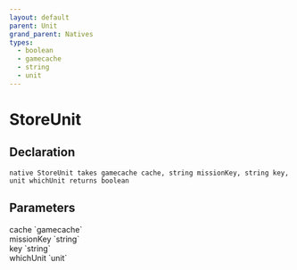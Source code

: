 ```yaml
---
layout: default
parent: Unit
grand_parent: Natives
types:
  - boolean
  - gamecache
  - string
  - unit
---
```


# StoreUnit

## Declaration

```
native StoreUnit takes gamecache cache, string missionKey, string key, unit whichUnit returns boolean
```

## Parameters
<dl>
  <dt>cache `gamecache`</dt>
  <dd></dd>

  <dt>missionKey `string`</dt>
  <dd></dd>

  <dt>key `string`</dt>
  <dd></dd>

  <dt>whichUnit `unit`</dt>
  <dd></dd>
</dl>